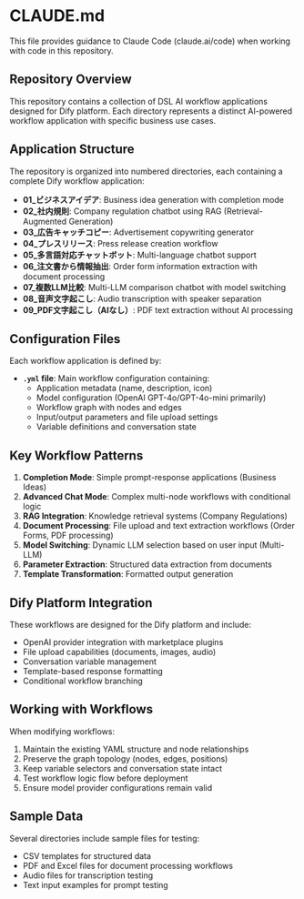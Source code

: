 # CLAUDE.md

This file provides guidance to Claude Code (claude.ai/code) when working with code in this repository.

## Repository Overview

This repository contains a collection of DSL AI workflow applications designed for Dify platform. Each directory represents a distinct AI-powered workflow application with specific business use cases.

## Application Structure

The repository is organized into numbered directories, each containing a complete Dify workflow application:

- **01_ビジネスアイデア**: Business idea generation with completion mode
- **02_社内規則**: Company regulation chatbot using RAG (Retrieval-Augmented Generation)
- **03_広告キャッチコピー**: Advertisement copywriting generator
- **04_プレスリリース**: Press release creation workflow  
- **05_多言語対応チャットボット**: Multi-language chatbot support
- **06_注文書から情報抽出**: Order form information extraction with document processing
- **07_複数LLM比較**: Multi-LLM comparison chatbot with model switching
- **08_音声文字起こし**: Audio transcription with speaker separation
- **09_PDF文字起こし（AIなし）**: PDF text extraction without AI processing

## Configuration Files

Each workflow application is defined by:
- **`.yml` file**: Main workflow configuration containing:
  - Application metadata (name, description, icon)
  - Model configuration (OpenAI GPT-4o/GPT-4o-mini primarily)
  - Workflow graph with nodes and edges
  - Input/output parameters and file upload settings
  - Variable definitions and conversation state

## Key Workflow Patterns

1. **Completion Mode**: Simple prompt-response applications (Business Ideas)
2. **Advanced Chat Mode**: Complex multi-node workflows with conditional logic
3. **RAG Integration**: Knowledge retrieval systems (Company Regulations)
4. **Document Processing**: File upload and text extraction workflows (Order Forms, PDF processing)
5. **Model Switching**: Dynamic LLM selection based on user input (Multi-LLM)
6. **Parameter Extraction**: Structured data extraction from documents
7. **Template Transformation**: Formatted output generation

## Dify Platform Integration

These workflows are designed for the Dify platform and include:
- OpenAI provider integration with marketplace plugins
- File upload capabilities (documents, images, audio)
- Conversation variable management
- Template-based response formatting
- Conditional workflow branching

## Working with Workflows

When modifying workflows:
1. Maintain the existing YAML structure and node relationships
2. Preserve the graph topology (nodes, edges, positions)
3. Keep variable selectors and conversation state intact
4. Test workflow logic flow before deployment
5. Ensure model provider configurations remain valid

## Sample Data

Several directories include sample files for testing:
- CSV templates for structured data
- PDF and Excel files for document processing workflows
- Audio files for transcription testing
- Text input examples for prompt testing